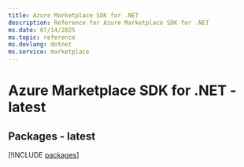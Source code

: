 ```yaml
---
title: Azure Marketplace SDK for .NET
description: Reference for Azure Marketplace SDK for .NET
ms.date: 07/14/2025
ms.topic: reference
ms.devlang: dotnet
ms.service: marketplace
---
```

# Azure Marketplace SDK for .NET - latest
## Packages - latest
[!INCLUDE [packages](marketplace-index.md)]